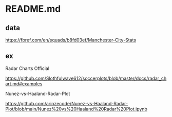 # README.md

## data
https://fbref.com/en/squads/b8fd03ef/Manchester-City-Stats

## ex
Radar Charts Official

https://github.com/Slothfulwave612/soccerplots/blob/master/docs/radar_chart.md#examples


Nunez-vs-Haaland-Radar-Plot

https://github.com/arinzecode/Nunez-vs-Haaland-Radar-Plot/blob/main/Nunez%20vs%20Haaland%20Radar%20Plot.ipynb